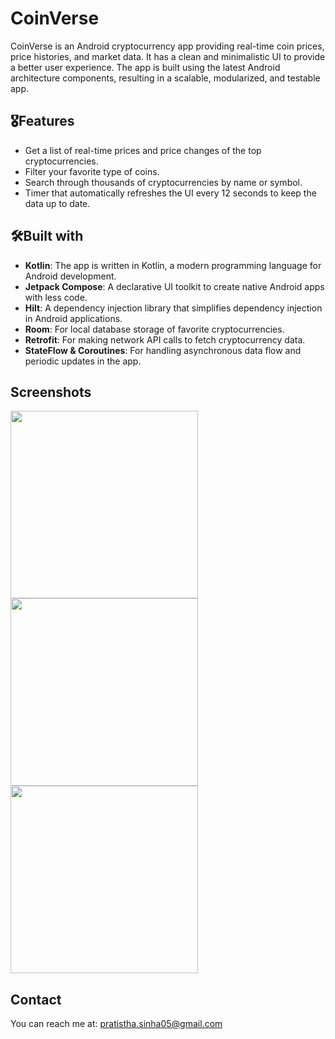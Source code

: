 # CoinVerse

CoinVerse is an Android cryptocurrency app providing real-time coin prices, price histories, and market data. It has a clean and minimalistic UI to provide a better user experience. The app is built using the latest Android architecture components, resulting in a scalable, modularized, and testable app.

## 🎖️Features

- Get a list of real-time prices and price changes of the top cryptocurrencies.
- Filter your favorite type of coins.
- Search through thousands of cryptocurrencies by name or symbol.
- Timer that automatically refreshes the UI every 12 seconds to keep the data up to date.

## 🛠️Built with

- **Kotlin**: The app is written in Kotlin, a modern programming language for Android development.
- **Jetpack Compose**: A declarative UI toolkit to create native Android apps with less code.
- **Hilt**: A dependency injection library that simplifies dependency injection in Android applications.
- **Room**: For local database storage of favorite cryptocurrencies.
- **Retrofit**: For making network API calls to fetch cryptocurrency data.
- **StateFlow & Coroutines**: For handling asynchronous data flow and periodic updates in the app.

  
## Screenshots
<img src="https://github.com/user-attachments/assets/fbab0485-bf38-48ed-9837-d560ee01f61d" width="300">

<img src="https://github.com/user-attachments/assets/0823c18a-2928-43e4-b3f6-5769ae3af3c2" width="300">  

<img src="https://github.com/user-attachments/assets/c340ea1e-076b-4c49-92da-f0fa38fd1f0e" width="300">  

## Contact

You can reach me at: [pratistha.sinha05@gmail.com](pratistha.sinha05@gmail.com)


